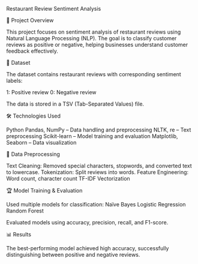 Restaurant Review Sentiment Analysis

📌 Project Overview

This project focuses on sentiment analysis of restaurant reviews using Natural Language Processing (NLP). The goal is to classify customer reviews as positive or negative, helping businesses understand customer feedback effectively.

📂 Dataset

The dataset contains restaurant reviews with corresponding sentiment labels:

1: Positive review
0: Negative review

The data is stored in a TSV (Tab-Separated Values) file.

🛠️ Technologies Used

Python
Pandas, NumPy – Data handling and preprocessing
NLTK, re – Text preprocessing
Scikit-learn – Model training and evaluation
Matplotlib, Seaborn – Data visualization

🔄 Data Preprocessing

Text Cleaning: Removed special characters, stopwords, and converted text to lowercase.
Tokenization: Split reviews into words.
Feature Engineering:
Word count, character count
TF-IDF Vectorization

🏆 Model Training & Evaluation

Used multiple models for classification:
Naïve Bayes
Logistic Regression
Random Forest

Evaluated models using accuracy, precision, recall, and F1-score.

📊 Results

The best-performing model achieved high accuracy, successfully distinguishing between positive and negative reviews.
